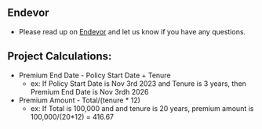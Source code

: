 ## Endevor
- Please read up on [Endevor](https://www.ibmmainframer.com/mainframe-tool/endevor-tutorial/) and let us know if you have any questions.

## Project Calculations:
- Premium End Date - Policy Start Date + Tenure
    - ex: If Policy Start Date is Nov 3rd 2023 and Tenure is 3 years, then Premium End Date is Nov 3rdh 2026
- Premium Amount - Total/(tenure * 12)
    - ex: If Total is 100,000 and and tenure is 20 years, premium amount is 100,000/(20*12) = 416.67

    